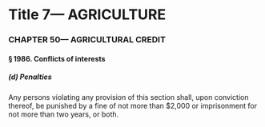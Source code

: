 
# Title 7— AGRICULTURE
### CHAPTER 50— AGRICULTURAL CREDIT
#### § 1986. Conflicts of interests
##### (d) Penalties

Any persons violating any provision of this section shall, upon conviction thereof, be punished by a fine of not more than $2,000 or imprisonment for not more than two years, or both.
